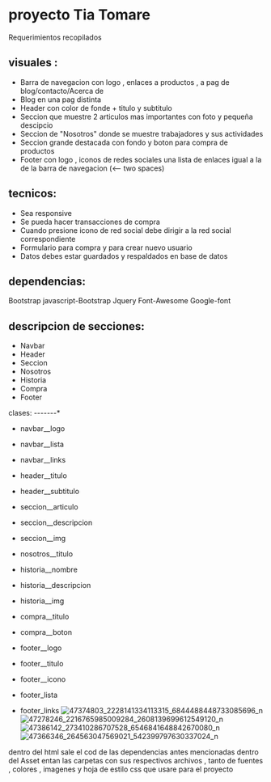 proyecto Tia Tomare
===============

Requerimientos recopilados

visuales :  
----------
* Barra de navegacion con logo , enlaces a productos , a pag de blog/contacto/Acerca de <br>
* Blog en una pag distinta <br>
* Header con color de fonde + titulo y subtitulo <br>
* Seccion que muestre 2 articulos mas importantes con  foto y pequeña descipcio <br>
* Seccion de "Nosotros" donde se muestre trabajadores y sus actividades <br>
* Seccion grande destacada con fondo y boton para compra de productos <br>
* Footer con logo , iconos de redes sociales una lista de enlaces igual a la de la barra de navegacion (<-- two spaces)

tecnicos: 
---------
* Sea responsive
* Se pueda hacer transacciones de compra <br>
* Cuando presione icono de red social debe dirigir a la red social correspondiente <br>
* Formulario para compra y para crear nuevo usuario <br>
* Datos debes estar guardados y respaldados en base de datos <br>

dependencias:
------------
Bootstrap javascript-Bootstrap
Jquery
Font-Awesome
Google-font

descripcion de secciones:
-------------------------
* Navbar
* Header
* Seccion
* Nosotros
* Historia
* Compra
* Footer

clases:
-------* 
* navbar__logo
* navbar__lista
* navbar__links

* header__titulo
* header__subtitulo

* seccion__articulo
* seccion__descripcion
* seccion__img

* nosotros__titulo

* historia__nombre
* historia__descripcion
* historia__img

* compra__titulo
* compra__boton

* footer__logo
* footer__titulo
* footer__icono
* footer_lista
* footer_links
 ![47374803_2228141334113315_6844488448733085696_n](https://user-images.githubusercontent.com/44588089/49523373-69dafc80-f888-11e8-92d6-e0ff61505c60.jpg)
 ![47278246_2216765985009284_2608139699612549120_n](https://user-images.githubusercontent.com/44588089/49522802-3c418380-f887-11e8-9390-28f47da38ab5.jpg)
 ![47386142_273410286707528_6546841648842670080_n](https://user-images.githubusercontent.com/44588089/49522825-4794af00-f887-11e8-9e5b-540d874b2f7d.jpg)
 ![47366346_264563047569021_542399797630337024_n](https://user-images.githubusercontent.com/44588089/49522874-63985080-f887-11e8-9770-d9d25200cb67.jpg)
 
 dentro del html sale el cod de las dependencias antes mencionadas
 dentro del Asset entan las carpetas con sus respectivos archivos , tanto de fuentes , colores , imagenes y hoja de estilo css que usare para el proyecto
